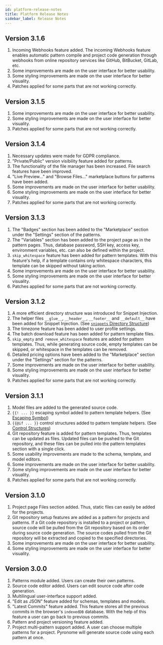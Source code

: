 ```yaml
---
id: platform-release-notes
title: Platform Release Notes
sidebar_label: Release Notes
---
```


<a id="aHeaderMenuAnchor" data-header-menu="Docs"></a>

## Version 3.1.6

1. Incoming Webhooks feature added. The incoming Webhooks feature enables automatic pattern compile and project code generation through webhooks from online repository services like GitHub, BitBucket, GitLab, etc.
2. Some improvements are made on the user interface for better usability.
3. Some styling improvements are made on the user interface for better visuality.
4. Patches applied for some parts that are not working correctly.

## Version 3.1.5

1. Some improvements are made on the user interface for better usability.
2. Some styling improvements are made on the user interface for better visuality.
3. Patches applied for some parts that are not working correctly.

## Version 3.1.4

1. Necessary updates were made for GDPR compliance.
2. "Private/Public" version visibility feature added for patterns.
3. The functionality of the file manager has been increased. File search features have been improved.
4. "Live Preview..." and "Browse Files..." marketplace buttons for patterns have been added.
5. Some improvements are made on the user interface for better usability.
6. Some styling improvements are made on the user interface for better visuality.
7. Patches applied for some parts that are not working correctly.

## Version 3.1.3

1. The "Badges" section has been added to the "Marketplace" section under the "Settings" section of the patterns.
2. The "Variables" section has been added to the project page as in the pattern pages. Thus, database password, SSH key, access key, environment variables, etc. can also be defined within the project.
3. `skip_whitespace` feature has been added for pattern templates. With this feature's help, if a template contains only whitespace characters, this template can be skipped without taking action.
4. Some improvements are made on the user interface for better usability.
5. Some styling improvements are made on the user interface for better visuality.
6. Patches applied for some parts that are not working correctly.

## Version 3.1.2

1. A more efficient directory structure was introduced for Snippet Injection.
2. The helper files `__glue__`, `__header__`, `__footer__` and `__default__` have been added for Snippet Injection. (See [`snippets` Directory Structure](/latest/en/docs/reference-snippet-injection/#snippets-directory-structure))
3. The timezone feature has been added to user profile settings.
4. The batch download feature has been added for pattern template files.
5. `skip_empty` and` remove_whitespace` features are added for pattern templates. Thus, while generating source code, empty templates can be skipped, or whitespace in the templates can be removed.
6. Detailed pricing options have been added to the "Marketplace" section under the "Settings" section for the patterns.
7. Some improvements are made on the user interface for better usability.
8. Some styling improvements are made on the user interface for better visuality.
9. Patches applied for some parts that are not working correctly.

## Version 3.1.1

1. Model files are added to the generated source code.
2. `{{! ... }}` escaping symbol added to pattern template helpers. (See [Escaping Symbol](/latest/en/docs/reference-pattern-template-source-helpers/#escaping-symbol))
3. `{{@if ... }}` control structures added to pattern template helpers. (See [Control Structures](/latest/en/docs/reference-pattern-template-source-helpers/#control-structures))
4. Git repository feature is added for pattern templates. Thus, templates can be updated as files. Updated files can be pushed to the Git repository, and these files can be pulled into the pattern templates section with a single click.
5. Some usability improvements are made to the schema, template, and model editors.
6. Some improvements are made on the user interface for better usability.
7. Some styling improvements are made on the user interface for better visuality.
8. Patches applied for some parts that are not working correctly.

## Version 3.1.0

1. Project page Files section added. Thus, static files can easily be added for the projects.
2. Git repository setup features are added as a pattern for projects and patterns. If a Git code repository is installed to a project or pattern, source code will be pulled from the Git repository based on its order during source code generation. The source codes pulled from the Git repository will be extracted and copied to the specified directories.
3. Some improvements are made on the user interface for better usability.
4. Some styling improvements are made on the user interface for better visuality.

## Version 3.0.0

1. Patterns module added. Users can create their own patterns.
2. Source code editor added. Users can edit source code after code generation.
3. Multilingual user-interface support added.
4. "Edit as JSON" feature added for schemas, templates and models.
5. "Latest Commits" feature added. This feature stores all the previous commits in the browser's `indexedDB` database. With the help of this feature a user can go back to previous commits.
6. Pattern and project versioning feature added.
7. Project multi-pattern support added. A user can choose multiple patterns for a project. Pyronome will generate source code using each pattern at once.